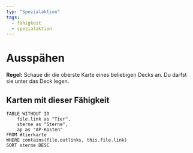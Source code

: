 ```yaml
---
typ: "Spezialaktion"
tags:   
  - fähigkeit
  - spezialaktion
---  
```


# Ausspähen
**Regel:** Schaue dir die oberste Karte eines beliebigen Decks an. Du darfst sie unter das Deck legen.

## Karten mit dieser Fähigkeit  
```dataview 
TABLE WITHOUT ID   
	file.link as "Tier",   
	sterne as "Sterne",   
	ap as "AP-Kosten" 
FROM #tierkarte 
WHERE contains(file.outlinks, this.file.link) 
SORT sterne DESC
